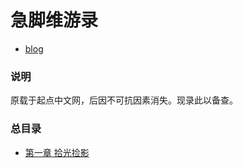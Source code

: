 # 急脚维游录  
* [blog](https://github.com/snui/blog)    
### 说明  
原载于起点中文网，后因不可抗因素消失。现录此以备查。   
### 总目录  
+ [第一章 拾光捡影](https://github.com/snui/blog/blob/master/jijiao/zw/0001.md)  
